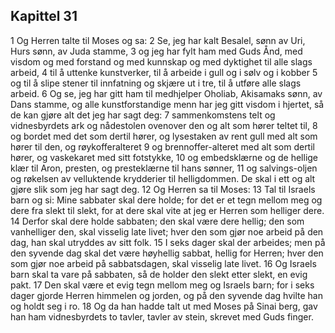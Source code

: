 ## Kapittel 31

1 Og Herren talte til Moses og sa:
2 Se, jeg har kalt Besalel, sønn av Uri, Hurs sønn, av Juda stamme,
3 og jeg har fylt ham med Guds Ånd, med visdom og med forstand og med kunnskap og med dyktighet til alle slags arbeid,
4 til å uttenke kunstverker, til å arbeide i gull og i sølv og i kobber
5 og til å slipe stener til innfatning og skjære ut i tre, til å utføre alle slags arbeid.
6 Og se, jeg har gitt ham til medhjelper Oholiab, Akisamaks sønn, av Dans stamme, og alle kunstforstandige menn har jeg gitt visdom i hjertet, så de kan gjøre alt det jeg har sagt deg:
7 sammenkomstens telt og vidnesbyrdets ark og nådestolen ovenover den og alt som hører teltet til,
8 og bordet med det som dertil hører, og lysestaken av rent gull med alt som hører til den, og røykofferalteret
9 og brennoffer-alteret med alt som dertil hører, og vaskekaret med sitt fotstykke,
10 og embedsklærne og de hellige klær til Aron, presten, og presteklærne til hans sønner,
11 og salvings-oljen og røkelsen av velluktende krydderier til helligdommen. De skal i ett og alt gjøre slik som jeg har sagt deg.
12 Og Herren sa til Moses:
13 Tal til Israels barn og si: Mine sabbater skal dere holde; for det er et tegn mellom meg og dere fra slekt til slekt, for at dere skal vite at jeg er Herren som helliger dere.
14 Derfor skal dere holde sabbaten; den skal være dere hellig; den som vanhelliger den, skal visselig late livet; hver den som gjør noe arbeid på den dag, han skal utryddes av sitt folk.
15 I seks dager skal der arbeides; men på den syvende dag skal det være høyhellig sabbat, hellig for Herren; hver den som gjør noe arbeid på sabbatsdagen, skal visselig late livet.
16 Og Israels barn skal ta vare på sabbaten, så de holder den slekt etter slekt, en evig pakt.
17 Den skal være et evig tegn mellom meg og Israels barn; for i seks dager gjorde Herren himmelen og jorden, og på den syvende dag hvilte han og holdt seg i ro.
18 Og da han hadde talt ut med Moses på Sinai berg, gav han ham vidnesbyrdets to tavler, tavler av stein, skrevet med Guds finger.
